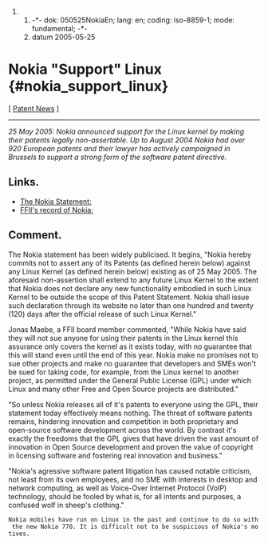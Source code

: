 1.  1.  -\*- dok: 050525NokiaEn; lang: en; coding: iso-8859-1; mode:
        fundamental; -\*-
    2.  datum 2005-05-25

# Nokia \"Support\" Linux {#nokia_support_linux}

\[ [ Patent News](SwpatcninoEn "wikilink") \]

------------------------------------------------------------------------

*25 May 2005: Nokia announced support for the Linux kernel by making
their patents legally non-assertable. Up to August 2004 Nokia had over
920 European patents and their lawyer has actively campaigned in
Brussels to support a strong form of the software patent directive.*

## Links.

-   [The Nokia
    Statement:](http://www.nokia.com/nokia/0,1522,,00.html?orig=/iprstatements "wikilink")
-   [FFII\'s record of
    Nokia:](http://swpat.ffii.org/gasnu/nokia/index.en.html "wikilink")

## Comment.

The Nokia statement has been widely publicised. It begins, \"Nokia
hereby commits not to assert any of its Patents (as defined herein
below) against any Linux Kernel (as defined herein below) existing as of
25 May 2005. The aforesaid non-assertion shall extend to any future
Linux Kernel to the extent that Nokia does not declare any new
functionality embodied in such Linux Kernel to be outside the scope of
this Patent Statement. Nokia shall issue such declaration through its
website no later than one hundred and twenty (120) days after the
official release of such Linux Kernel.\"

Jonas Maebe, a FFII board member commented, \"While Nokia have said they
will not sue anyone for using their patents in the Linux kernel this
assurance only covers the kernel as it exists today, with no guarantee
that this will stand even until the end of this year. Nokia make no
promises not to sue other projects and make no guarantee that developers
and SMEs won\'t be sued for taking code, for example, from the Linux
kernel to another project, as permitted under the General Public License
(GPL) under which Linux and many other Free and Open Source projects are
distributed.\"

\"So unless Nokia releases all of it\'s patents to everyone using the
GPL, their statement today effectively means nothing. The threat of
software patents remains, hindering innovation and competition in both
proprietary and open-source software development across the world. By
contrast it\'s exactly the freedoms that the GPL gives that have driven
the vast amount of innovation in Open Source development and proven the
value of copyright in licensing software and fostering real innovation
and business.\"

\"Nokia\'s agressive software patent litigation has caused notable
criticism, not least from its own employees, and no SME with interests
in desktop and network computing, as well as Voice-Over Internet
Protocol (VoIP) technology, should be fooled by what is, for all intents
and purposes, a confused wolf in sheep\'s clothing.\"

`Nokia mobiles have run on Linux in the past and continue to do so with the new Nokia 770. It is difficult not to be suspicious of Nokia's motives.`
